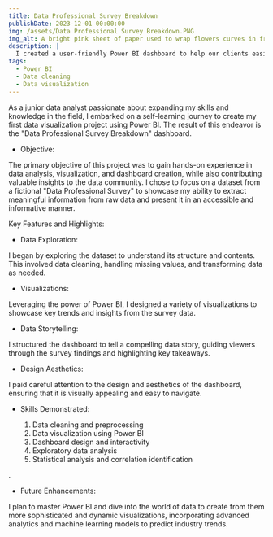 ```yaml
---
title: Data Professional Survey Breakdown
publishDate: 2023-12-01 00:00:00
img: /assets/Data Professional Survey Breakdown.PNG
img_alt: A bright pink sheet of paper used to wrap flowers curves in front of rich blue background
description: |
  I created a user-friendly Power BI dashboard to help our clients easily understand and utilize important insights from their data.
tags:
  - Power BI
  - Data cleaning
  - Data visualization
---
```

As a junior data analyst passionate about expanding my skills and knowledge in the field, I embarked on a self-learning journey to create my first data visualization project using Power BI. The result of this endeavor is the "Data Professional Survey Breakdown" dashboard.

- Objective:

The primary objective of this project was to gain hands-on experience in data analysis, visualization, and dashboard creation, while also contributing valuable insights to the data community. I chose to focus on a dataset from a fictional "Data Professional Survey" to showcase my ability to extract meaningful information from raw data and present it in an accessible and informative manner.


Key Features and Highlights:


- Data Exploration: 

I began by exploring the dataset to understand its structure and contents. This involved data cleaning, handling missing values, and transforming data as needed.

- Visualizations:

 Leveraging the power of Power BI, I designed a variety of visualizations to showcase key trends and insights from the survey data. 

- Data Storytelling:

I structured the dashboard to tell a compelling data story, guiding viewers through the survey findings and highlighting key takeaways.

- Design Aesthetics: 

I paid careful attention to the design and aesthetics of the dashboard, ensuring that it is visually appealing and easy to navigate.

- Skills Demonstrated:

  1. Data cleaning and preprocessing
  2. Data visualization using Power BI
  3. Dashboard design and interactivity
  4. Exploratory data analysis
  5. Statistical analysis and correlation identification

.

- Future Enhancements:

I plan to master Power BI and dive into the world of data to create from them more sophisticated and dynamic visualizations, incorporating advanced analytics and machine learning models to predict industry trends.
